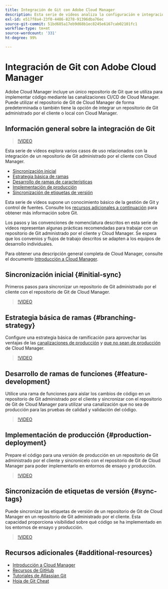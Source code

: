 ```yaml
---
title: Integración de Git con Adobe Cloud Manager
description: Esta serie de vídeos analiza la configuración e integración de un repositorio de Git administrado por el cliente (On-Premise) con Adobe Cloud Manager.
exl-id: e517f8a4-23f0-4486-8278-91396dba76ec
source-git-commit: 51bd685a17eb9d68b1ec8245e6167cab02101fc1
workflow-type: tm+mt
source-wordcount: '331'
ht-degree: 99%

---
```



# Integración de Git con Adobe Cloud Manager

Adobe Cloud Manager incluye un único repositorio de Git que se utiliza para implementar código mediante las canalizaciones CI/CD de Cloud Manager. Puede utilizar el repositorio de Git de Cloud Manager de forma predeterminada o también tiene la opción de integrar un repositorio de Git administrado por el cliente o local con Cloud Manager.

## Información general sobre la integración de Git

>[!VIDEO](https://video.tv.adobe.com/v/28710/)

Esta serie de vídeos explora varios casos de uso relacionados con la integración de un repositorio de Git administrado por el cliente con Cloud Manager.

* [Sincronización inicial](#initial-sync)
* [Estrategia básica de ramas](#branching-strategy)
* [Desarrollo de ramas de características](#feature-development)
* [Implementación de producción](#production-deployment)
* [Sincronización de etiquetas de versión](#sync-tags)

Esta serie de vídeos supone un conocimiento básico de la gestión de Git y control de fuentes. Consulte los [recursos adicionales a continuación](#additional-resources) para obtener más información sobre Git.

Los pasos y las convenciones de nomenclatura descritos en esta serie de vídeos representan algunas prácticas recomendadas para trabajar con un repositorio de Git administrado por el cliente y Cloud Manager. Se espera que los convenios y flujos de trabajo descritos se adapten a los equipos de desarrollo individuales.

Para obtener una descripción general completa de Cloud Manager, consulte el documento [Introducción a Cloud Manager](/help/introduction.md). 

## Sincronización inicial {#initial-sync}

Primeros pasos para sincronizar un repositorio de Git administrado por el cliente con el repositorio de Git de Cloud Manager.

>[!VIDEO](https://video.tv.adobe.com/v/28711/?quality=12)

## Estrategia básica de ramas {#branching-strategy}

Configure una estrategia básica de ramificación para aprovechar las ventajas de las [canalizaciones de producción](/help/using/production-pipelines.md) y [que no sean de producción](/help/using/non-production-pipelines.md) de Cloud Manager.

>[!VIDEO](https://video.tv.adobe.com/v/28712/?quality=12)

## Desarrollo de ramas de funciones {#feature-development}

Utilice una rama de funciones para aislar los cambios de código en un repositorio de Git administrado por el cliente y sincronizar con el repositorio de Git de Cloud Manager para utilizar una canalización que no sea de producción para las pruebas de calidad y validación del código.

>[!VIDEO](https://video.tv.adobe.com/v/28723/?quality=12)

## Implementación de producción {#production-deployment}

Prepare el código para una versión de producción en un repositorio de Git administrado por el cliente y sincronícelo con el repositorio de Git de Cloud Manager para poder implementarlo en entornos de ensayo y producción.

>[!VIDEO](https://video.tv.adobe.com/v/28724/?quality=12)

## Sincronización de etiquetas de versión {#sync-tags}

Puede sincronizar las etiquetas de versión de un repositorio de Git de Cloud Manager en un repositorio de Git administrado por el cliente. Esta capacidad proporciona visibilidad sobre qué código se ha implementado en los entornos de ensayo y producción.

>[!VIDEO](https://video.tv.adobe.com/v/28725/?quality=12)

## Recursos adicionales {#additional-resources}

* [Introducción a Cloud Manager](/help/introduction.md)
* [Recursos de GitHub](https://docs.github.com/es/get-started/getting-started-with-git/set-up-git)
* [Tutoriales de Atlassian Git](https://www.atlassian.com/git/tutorials/what-is-version-control)
* [Hoja de Git Cheat](https://education.github.com/git-cheat-sheet-education.pdf)
